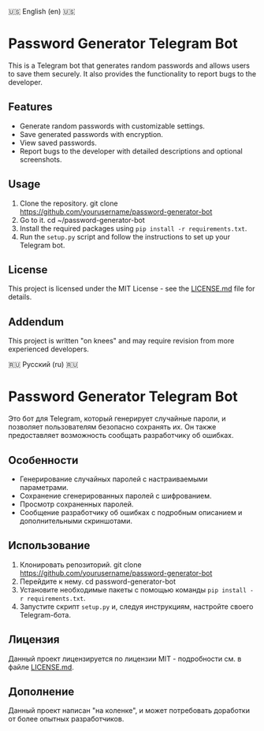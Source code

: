 🇺🇸 English (en) 🇺🇸

# Password Generator Telegram Bot

This is a Telegram bot that generates random passwords and allows users to save them securely. It also provides the functionality to report bugs to the developer.

## Features

- Generate random passwords with customizable settings.
- Save generated passwords with encryption.
- View saved passwords.
- Report bugs to the developer with detailed descriptions and optional screenshots.

## Usage

1. Clone the repository. git clone https://github.com/yourusername/password-generator-bot
2. Go to it. cd ~/password-generator-bot
3. Install the required packages using `pip install -r requirements.txt`.
4. Run the `setup.py` script and follow the instructions to set up your Telegram bot.

## License

This project is licensed under the MIT License - see the [LICENSE.md](LICENSE.md) file for details.

## Addendum

This project is written "on knees" and may require revision from more experienced developers.

🇷🇺 Русский (ru) 🇷🇺

# Password Generator Telegram Bot

Это бот для Telegram, который генерирует случайные пароли, и позволяет пользователям безопасно сохранять их. Он также предоставляет возможность сообщать разработчику об ошибках.

## Особенности

- Генерирование случайных паролей с настраиваемыми параметрами.
- Сохранение сгенерированных паролей с шифрованием.
- Просмотр сохраненных паролей.
- Сообщение разработчику об ошибках с подробным описанием и дополнительными скриншотами.

## Использование

1. Клонировать репозиторий. git clone https://github.com/yourusername/password-generator-bot
2. Перейдите к нему. cd password-generator-bot
3. Установите необходимые пакеты с помощью команды `pip install -r requirements.txt`.
4. Запустите скрипт `setup.py` и, следуя инструкциям, настройте своего Telegram-бота.

## Лицензия

Данный проект лицензируется по лицензии MIT - подробности см. в файле [LICENSE.md](LICENSE.md).

## Дополнение

Данный проект написан "на коленке", и может потребовать доработки от более опытных разработчиков.